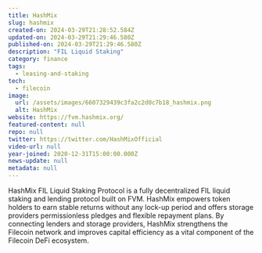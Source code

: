 ```yaml
---
title: HashMix
slug: hashmix
created-on: 2024-03-29T21:28:52.584Z
updated-on: 2024-03-29T21:29:46.580Z
published-on: 2024-03-29T21:29:46.580Z
description: "FIL Liquid Staking"
category: finance
tags:
  - leasing-and-staking
tech:
  - filecoin
image:
  url: /assets/images/6607329439c3fa2c2d0c7b18_hashmix.png
  alt: HashMix
website: https://fvm.hashmix.org/
featured-content: null
repo: null
twitter: https://twitter.com/HashMixOfficial
video-url: null
year-joined: 2020-12-31T15:00:00.000Z
news-update: null
metadata: null
---
```


HashMix FIL Liquid Staking Protocol is a fully decentralized FIL liquid staking and lending protocol built on FVM. HashMix empowers token holders to earn stable returns without any lock-up period and offers storage providers permissionless pledges and flexible repayment plans. By connecting lenders and storage providers, HashMix strengthens the Filecoin network and improves capital efficiency as a vital component of the Filecoin DeFi ecosystem.
